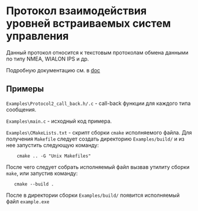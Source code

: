 # Протокол взаимодействия уровней встраиваемых систем управления

Данный протокол относится к текстовым протоколам обмена данными по типу NMEA, WIALON IPS и др.

Подробную документацию см. в [doc](Doc/Protocol_2_0.md)

## Примеры

`Examples\Protocol2_call_back.h/.c` - call-back функции для каждого типа сообщения.

`Examples\main.c` - исходный код примера.

`Examples\CMakeLists.txt` - скрипт сборки `cmake` исполняемого файла. Для получения `Makefile` следует создать директорию `Examples/build/` и из нее запустить следующую команду:
```
    cmake .. -G "Unix Makefiles"
```
 После чего следует собрать исполняемый файл вызвав утилиту сборки `make`, или запустив команду:
 ```
    cmake --build .
 ``` 
После в директории сборки `Examples/build/` появится исполняемый файл `example.exe`